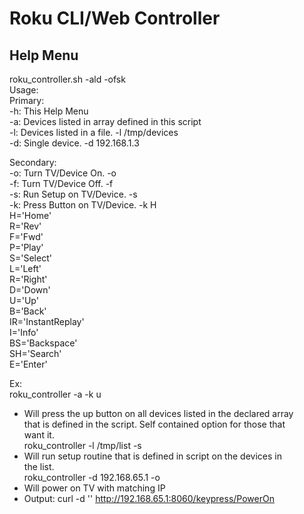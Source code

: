 # Roku CLI/Web Controller

## Help Menu  
roku_controller.sh -ald -ofsk  
Usage:  
  Primary:  
  -h: This Help Menu  
  -a: Devices listed in array defined in this script  
  -l: Devices listed in a file. -l /tmp/devices  
  -d: Single device. -d 192.168.1.3  
  
  Secondary:  
  -o: Turn TV/Device On. -o  
  -f: Turn TV/Device Off. -f  
  -s: Run Setup on TV/Device. -s  
  -k: Press Button on TV/Device. -k H  
          H='Home'  
          R='Rev'  
          F='Fwd'  
          P='Play'  
          S='Select'  
          L='Left'  
          R='Right'  
          D='Down'  
          U='Up'  
          B='Back'  
          IR='InstantReplay'  
          I='Info'  
          BS='Backspace'  
          SH='Search'  
          E='Enter'  
  
Ex:  
roku_controller -a -k u  
 - Will press the up button on all devices listed in the declared array  
   that is defined in the script. Self contained option for those that  
   want it.  
roku_controller -l /tmp/list -s  
 - Will run setup routine that is defined in script on the devices in  
   the list.  
roku_controller -d 192.168.65.1 -o  
 - Will power on TV with matching IP  
 - Output: curl -d '' http://192.168.65.1:8060/keypress/PowerOn  
